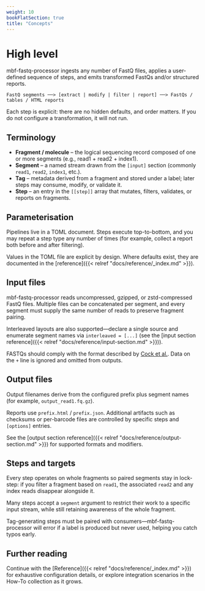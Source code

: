```yaml
---
weight: 10
bookFlatSection: true
title: "Concepts"
---
```


# High level

mbf-fastq-processor ingests any number of FastQ files, applies a user-defined sequence of steps, and emits transformed FastQs and/or structured reports.

```
FastQ segments ──> [extract | modify | filter | report] ──> FastQs / tables / HTML reports
```

Each step is explicit: there are no hidden defaults, and order matters. If you do not configure a transformation, it will not run.

## Terminology

- **Fragment / molecule** – the logical sequencing record composed of one or more segments (e.g., read1 + read2 + index1).
- **Segment** – a named stream drawn from the `[input]` section (commonly `read1`, `read2`, `index1`, etc.).
- **Tag** – metadata derived from a fragment and stored under a label; later steps may consume, modify, or validate it.
- **Step** – an entry in the `[[step]]` array that mutates, filters, validates, or reports on fragments.

## Parameterisation

Pipelines live in a TOML document. Steps execute top-to-bottom, and you may repeat a step type any number of times (for example, collect a report both before and after filtering).

Values in the TOML file are explicit by design. Where defaults exist, they are documented in the [reference]({{< relref "docs/reference/_index.md" >}}).

## Input files

mbf-fastq-processor reads uncompressed, gzipped, or zstd-compressed FastQ files. Multiple files can be concatenated per segment, and every segment must supply the same number of reads to preserve fragment pairing.

Interleaved layouts are also supported—declare a single source and enumerate segment names via `interleaved = [...]` (see the [input section reference]({{< relref "docs/reference/input-section.md" >}})).

FASTQs should comply with the format described by [Cock et al.](https://academic.oup.com/nar/article/38/6/1767/3112533). Data on the `+` line is ignored and omitted from outputs.

## Output files

Output filenames derive from the configured prefix plus segment names (for example, `output_read1.fq.gz`).

Reports use `prefix.html` / `prefix.json`. Additional artifacts such as checksums or per-barcode files are controlled by specific steps and `[options]` entries.

See the [output section reference]({{< relref "docs/reference/output-section.md" >}}) for supported formats and modifiers.

## Steps and targets

Every step operates on whole fragments so paired segments stay in lock-step: if you filter a fragment based on `read1`, the associated `read2` and any index reads disappear alongside it.

Many steps accept a `segment` argument to restrict their work to a specific input stream, while still retaining awareness of the whole fragment.

Tag-generating steps must be paired with consumers—mbf-fastq-processor will error if a label is produced but never used, helping you catch typos early.

## Further reading

Continue with the [Reference]({{< relref "docs/reference/_index.md" >}}) for exhaustive configuration details, or explore integration scenarios in the How-To collection as it grows.

